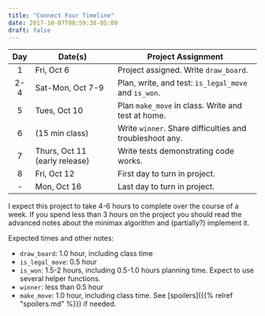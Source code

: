 ```yaml
---
title: "Connect Four Timeline"
date: 2017-10-07T08:59:38-05:00
draft: false
---
```


| Day | Date(s) | Project Assignment  |
|:---:|---------|---------------------|
| 1   | Fri, Oct 6| Project assigned. Write `draw_board`. |
| 2-4 | Sat-Mon, Oct 7-9 | Plan, write, and test: `is_legal_move` and `is_won`. |
| 5   | Tues, Oct 10  | Plan `make_move` in class. Write and test at home. |
| 6   | (15 min class)| Write `winner`. Share difficulties and troubleshoot any. |
| 7   | Thurs, Oct 11 (early release)| Write tests demonstrating code works. |
| 8   | Fri, Oct 12   | First day to turn in project. |
| -   | Mon, Oct 16   | Last day to turn in project. |

I expect this project to take 4-6 hours to complete over the course of
a week. If you spend less than 3 hours on the project you should read
the advanced notes about the minimax algorithm and (partially?)
implement it.

Expected times and other notes:

* `draw_board`: 1.0 hour, including class time
* `is_legal_move`: 0.5 hour
* `is_won`: 1.5-2 hours, including 0.5-1.0 hours planning time.
Expect to use several helper functions.
* `winner`: less than 0.5 hour
* `make_move`: 1.0 hour, including class time. See [spoilers]({{% relref "spoilers.md" %}}) if needed.


